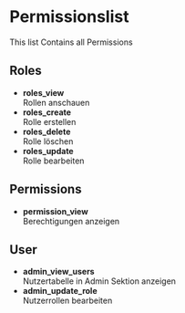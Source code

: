 # Permissionslist

This list Contains all Permissions

## Roles

-   **roles_view** <br> Rollen anschauen
-   **roles_create** <br> Rolle erstellen
-   **roles_delete** <br> Rolle löschen
-   **roles_update** <br> Rolle bearbeiten

## Permissions

-   **permission_view** <br> Berechtigungen anzeigen

## User

-   **admin_view_users** <br> Nutzertabelle in Admin Sektion anzeigen
-   **admin_update_role** <br> Nutzerrollen bearbeiten
